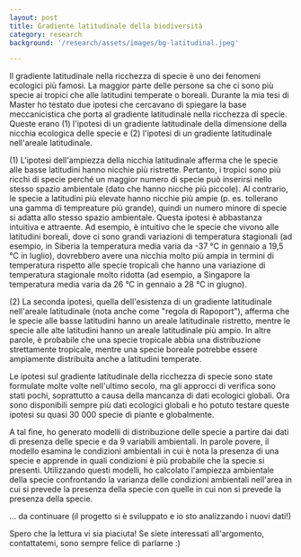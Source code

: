 ```yaml
---
layout: post
title: Gradiente latitudinale della biodiversità
category: research
background: '/research/assets/images/bg-latitudinal.jpeg'

---
```

Il gradiente latitudinale nella ricchezza di specie è uno dei fenomeni ecologici più famosi. La maggior parte delle persone sa che ci sono più specie ai tropici che alle latitudini temperate o boreali. Durante la mia tesi di Master ho testato due ipotesi che cercavano di spiegare la base meccanicistica che porta al gradiente latitudinale nella ricchezza di specie. Queste erano (1) l'ipotesi di un gradiente latitudinale della dimensione della nicchia ecologica delle specie e (2) l'ipotesi di un gradiente latitudinale nell'areale latitudinale.

(1) L'ipotesi dell'ampiezza della nicchia latitudinale afferma che le specie alle basse latitudini hanno nicchie più ristrette. Pertanto, i tropici sono più ricchi di specie perché un maggior numero di specie può inserirsi nello stesso spazio ambientale (dato che hanno nicche più piccole). Al contrario, le specie a latitudini più elevate hanno nicchie più ampie (p. es. tollerano una gamma di tempreature più grande), quindi un numero minore di specie si adatta allo stesso spazio ambientale. Questa ipotesi è abbastanza intuitiva e attraente. Ad esempio, è intuitivo che le specie che vivono alle latitudini boreali, dove ci sono grandi variazioni di temperatura stagionali (ad esempio, in Siberia la temperatura media varia da -37 °C in gennaio a 19,5 °C in luglio), dovrebbero avere una nicchia molto più ampia in termini di temperatura rispetto alle specie tropicali che hanno una variazione di temperatura stagionale molto ridotta (ad esempio, a Singapore la temperatura media varia da 26 °C in gennaio a 28 °C in giugno).

(2) La seconda ipotesi, quella dell'esistenza di un gradiente latitudinale nell'areale latitudinale (nota anche come "regola di Rapoport"), afferma che le specie alle basse latitudini hanno un areale latitudinale ristretto, mentre le specie alle alte latitudini hanno un areale latitudinale più ampio. In altre parole, è probabile che una specie tropicale abbia una distribuzione strettamente tropicale, mentre una specie boreale potrebbe essere ampiamente distribuita anche a latitudini temperate.

Le ipotesi sul gradiente latitudinale della ricchezza di specie sono state formulate molte volte nell'ultimo secolo, ma gli approcci di verifica sono stati pochi, soprattutto a causa della mancanza di dati ecologici globali. Ora sono disponibili sempre più dati ecologici globali e ho potuto testare queste ipotesi su quasi 30 000 specie di piante e globalmente.

A tal fine, ho generato modelli di distribuzione delle specie a partire dai dati di presenza delle specie e da 9 variabili ambientali. In parole povere, il modello esamina le condizioni ambientali in cui è nota la presenza di una specie e apprende in quali condizioni è più probabile che la specie si presenti. Utilizzando questi modelli, ho calcolato l'ampiezza ambientale della specie confrontando la varianza delle condizioni ambientali nell'area in cui si prevede la presenza della specie con quelle in cui non si prevede la presenza della specie. 

... da continuare (il progetto si è sviluppato e io sto analizzando i nuovi dati!)

Spero che la lettura vi sia piaciuta! Se siete interessati all'argomento, contattatemi, sono sempre felice di parlarne :)